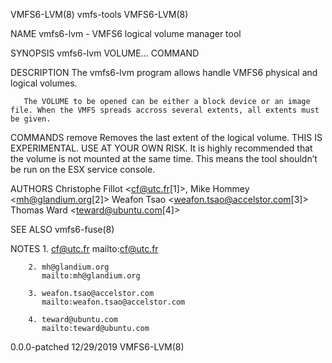 VMFS6-LVM(8)                                                                            vmfs-tools                                                                            VMFS6-LVM(8)

NAME
       vmfs6-lvm - VMFS6 logical volume manager tool

SYNOPSIS
       vmfs6-lvm VOLUME... COMMAND

DESCRIPTION
       The vmfs6-lvm program allows handle VMFS6 physical and logical volumes.

       The VOLUME to be opened can be either a block device or an image file. When the VMFS spreads accross several extents, all extents must be given.

COMMANDS
       remove
           Removes the last extent of the logical volume. THIS IS EXPERIMENTAL. USE AT YOUR OWN RISK. It is highly recommended that the volume is not mounted at the same time. This means
           the tool shouldn’t be run on the ESX service console.

AUTHORS
       Christophe Fillot <cf@utc.fr[1]>, Mike Hommey <mh@glandium.org[2]> Weafon Tsao <weafon.tsao@accelstor.com[3]> Thomas Ward <teward@ubuntu.com[4]>

SEE ALSO
       vmfs6-fuse(8)

NOTES
        1. cf@utc.fr
           mailto:cf@utc.fr

        2. mh@glandium.org
           mailto:mh@glandium.org

        3. weafon.tsao@accelstor.com
           mailto:weafon.tsao@accelstor.com

        4. teward@ubuntu.com
           mailto:teward@ubuntu.com

  0.0.0-patched                                                                         12/29/2019                                                                            VMFS6-LVM(8)

